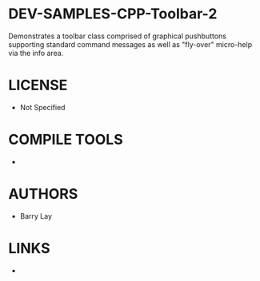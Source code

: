 # DEV-SAMPLES-CPP-Toolbar-2
Demonstrates a toolbar class comprised of graphical pushbuttons supporting standard command messages as well as "fly-over" micro-help via the info area.

LICENSE
===============
* Not Specified

COMPILE TOOLS
===============
* 
 
AUTHORS
===============
* Barry Lay

LINKS
===============
* 
